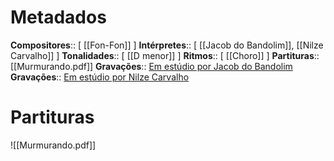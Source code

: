 # Metadados

**Compositores**:: [ [[Fon-Fon]]  ]
**Intérpretes**:: [ [[Jacob do Bandolim]], [[Nilze Carvalho]]  ]
**Tonalidades**:: [ [[D menor]] ]
**Ritmos**:: [ [[Choro]] ]
**Partituras**:: [[Murmurando.pdf]]
**Gravações**:: [Em estúdio por Jacob do Bandolim](https://www.youtube.com/watch?v=HANQHhdgU7w&ab_channel=piccinini02)
**Gravações**:: [Em estúdio por Nilze Carvalho](https://www.youtube.com/watch?v=bE-gUnF9fxc&ab_channel=alfeuRIO)




# Partituras
![[Murmurando.pdf]]